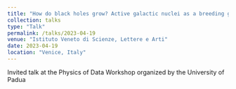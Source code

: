 ```yaml
---
title: "How do black holes grow? Active galactic nuclei as a breeding ground for intermediate-mass black holes"
collection: talks
type: "Talk"
permalink: /talks/2023-04-19
venue: "Istituto Veneto di Scienze, Lettere e Arti"
date: 2023-04-19
location: "Venice, Italy"
---
```


Invited talk at the Physics of Data Workshop organized by the University of Padua
